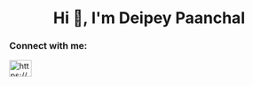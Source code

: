 <h1 align="center">Hi 👋, I'm Deipey Paanchal</h1>

<h3 align="left">Connect with me:</h3>
<p align="left">
<a href="https://www.linkedin.com/in/deipeypaanchal" target="_blank"><img align="center" src="https://raw.githubusercontent.com/rahuldkjain/github-profile-readme-generator/master/src/images/icons/Social/linked-in-alt.svg" alt="https://www.linkedin.com/in/deipeypaanchal" height="30" width="40" /></a>
</p>
